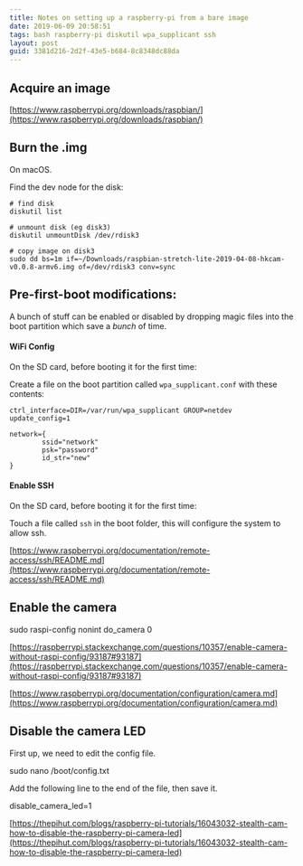 ```yaml
---
title: Notes on setting up a raspberry-pi from a bare image
date: 2019-06-09 20:58:51
tags: bash raspberry-pi diskutil wpa_supplicant ssh
layout: post
guid: 3381d216-2d2f-43e5-b684-8c8348dc88da
---
```


## Acquire an image

[https://www.raspberrypi.org/downloads/raspbian/](https://www.raspberrypi.org/downloads/raspbian/)

## Burn the .img

On macOS.

Find the dev node for the disk:

    # find disk
    diskutil list

    # unmount disk (eg disk3)
    diskutil unmountDisk /dev/rdisk3

    # copy image on disk3
    sudo dd bs=1m if=~/Downloads/raspbian-stretch-lite-2019-04-08-hkcam-v0.0.8-armv6.img of=/dev/rdisk3 conv=sync

## Pre-first-boot modifications:

A bunch of stuff can be enabled or disabled by dropping magic files into the boot partition which save a _bunch_ of time.

#### WiFi Config

On the SD card, before booting it for the first time:

Create a file on the boot partition called `wpa_supplicant.conf` with these contents:

    ctrl_interface=DIR=/var/run/wpa_supplicant GROUP=netdev
    update_config=1

    network={
            ssid="network"
            psk="password"
            id_str="new"
    }


#### Enable SSH

On the SD card, before booting it for the first time:

Touch a file called `ssh` in the boot folder, this will configure the system to allow ssh.

[https://www.raspberrypi.org/documentation/remote-access/ssh/README.md](https://www.raspberrypi.org/documentation/remote-access/ssh/README.md)

## Enable the camera

sudo raspi-config nonint do_camera 0

[https://raspberrypi.stackexchange.com/questions/10357/enable-camera-without-raspi-config/93187#93187](https://raspberrypi.stackexchange.com/questions/10357/enable-camera-without-raspi-config/93187#93187)

[https://www.raspberrypi.org/documentation/configuration/camera.md](https://www.raspberrypi.org/documentation/configuration/camera.md)

## Disable the camera LED

First up, we need to edit the config file.

sudo nano /boot/config.txt


Add the following line to the end of the file, then save it.

disable_camera_led=1

[https://thepihut.com/blogs/raspberry-pi-tutorials/16043032-stealth-cam-how-to-disable-the-raspberry-pi-camera-led](https://thepihut.com/blogs/raspberry-pi-tutorials/16043032-stealth-cam-how-to-disable-the-raspberry-pi-camera-led)


